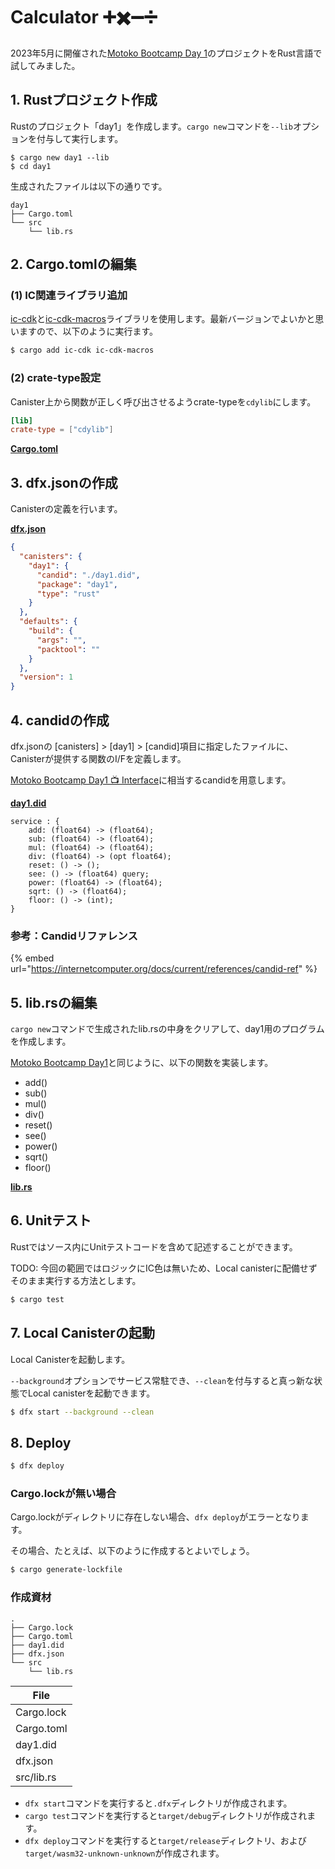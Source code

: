 # Calculator ➕✖️➖➗

2023年5月に開催された[Motoko Bootcamp Day 1](https://github.com/motoko-bootcamp/motoko-starter/blob/main/days/day-1/project/README.MD)のプロジェクトをRust言語で試してみました。

## 1. Rustプロジェクト作成

Rustのプロジェクト「day1」を作成します。`cargo new`コマンドを`--lib`オプションを付与して実行します。

```
$ cargo new day1 --lib
$ cd day1
```

生成されたファイルは以下の通りです。

```
day1
├── Cargo.toml
└── src
    └── lib.rs
```

## 2. Cargo.tomlの編集

### (1) IC関連ライブラリ追加

[ic-cdk](https://docs.rs/ic-cdk/latest/ic\_cdk/)と[ic-cdk-macros](https://docs.rs/ic-cdk-macros/latest/ic\_cdk\_macros/)ライブラリを使用します。最新バージョンでよいかと思いますので、以下のように実行ます。

```bash
$ cargo add ic-cdk ic-cdk-macros
```

### (2) crate-type設定

Canister上から関数が正しく呼び出させるようcrate-typeを`cdylib`にします。

```toml
[lib]
crate-type = ["cdylib"]
```

[**Cargo.toml**](Cargo.toml)

## 3. dfx.jsonの作成

Canisterの定義を行います。

[**dfx.json**](dfx.json)

```json
{
  "canisters": {
    "day1": {
      "candid": "./day1.did",
      "package": "day1",
      "type": "rust"
    }
  },
  "defaults": {
    "build": {
      "args": "",
      "packtool": ""
    }
  },
  "version": 1
}
```

## 4. candidの作成

dfx.jsonの [canisters] > [day1] > [candid]項目に指定したファイルに、Canisterが提供する関数のI/Fを定義します。

[Motoko Bootcamp Day1 📺 Interface](https://github.com/motoko-bootcamp/motoko-starter/blob/main/days/day-1/project/README.MD#-interface)に相当するcandidを用意します。

[**day1.did**](day1.did)

```
service : {
    add: (float64) -> (float64);
    sub: (float64) -> (float64);
    mul: (float64) -> (float64);
    div: (float64) -> (opt float64);
    reset: () -> ();
    see: () -> (float64) query;
    power: (float64) -> (float64);
    sqrt: () -> (float64);
    floor: () -> (int);
}
```

### 参考：Candidリファレンス

{% embed url="https://internetcomputer.org/docs/current/references/candid-ref" %}

## 5. lib.rsの編集

`cargo new`コマンドで生成されたlib.rsの中身をクリアして、day1用のプログラムを作成します。

[Motoko Bootcamp Day1](https://github.com/motoko-bootcamp/motoko-starter/blob/main/days/day-1/project/README.MD)と同じように、以下の関数を実装します。

* add()
* sub()
* mul()
* div()
* reset()
* see()
* power()
* sqrt()
* floor()

[**lib.rs**](src/lib.rs)

## 6. Unitテスト

Rustではソース内にUnitテストコードを含めて記述することができます。

TODO: 今回の範囲ではロジックにIC色は無いため、Local canisterに配備せずそのまま実行する方法とします。

```bash
$ cargo test
```

## 7. Local Canisterの起動

Local Canisterを起動します。

`--background`オプションでサービス常駐でき、`--clean`を付与すると真っ新な状態でLocal canisterを起動できます。

```bash
$ dfx start --background --clean
```

## 8. Deploy

```bash
$ dfx deploy
```

### Cargo.lockが無い場合

Cargo.lockがディレクトリに存在しない場合、`dfx deploy`がエラーとなります。

その場合、たとえば、以下のように作成するとよいでしょう。

```bash
$ cargo generate-lockfile
```

### 作成資材

```
.
├── Cargo.lock
├── Cargo.toml
├── day1.did
├── dfx.json
└── src
    └── lib.rs
```

| File       |
| ---------- |
| Cargo.lock |
| Cargo.toml |
| day1.did   |
| dfx.json   |
| src/lib.rs |

* `dfx start`コマンドを実行すると`.dfx`ディレクトリが作成されます。
* `cargo test`コマンドを実行すると`target/debug`ディレクトリが作成されます。
* `dfx deploy`コマンドを実行すると`target/release`ディレクトリ、および`target/wasm32-unknown-unknown`が作成されます。
